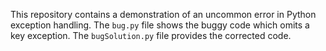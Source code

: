 This repository contains a demonstration of an uncommon error in Python exception handling. The `bug.py` file shows the buggy code which omits a key exception. The `bugSolution.py` file provides the corrected code.